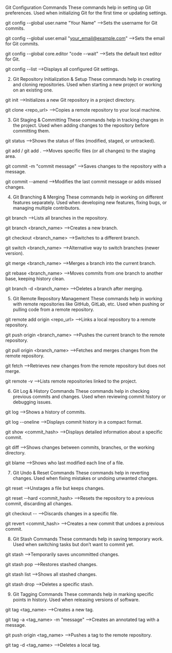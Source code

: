 Git Configuration Commands
These commands help in setting up Git preferences.
Used when initializing Git for the first time or updating settings.

 git config --global user.name "Your Name"
 -->Sets the username for Git commits.

 git config --global user.email "your_email@example.com"
 -->Sets the email for Git commits.

 git config --global core.editor "code --wait"
 -->Sets the default text editor for Git.

 git config --list
 -->Displays all configured Git settings.

2. Git Repository Initialization & Setup
These commands help in creating and cloning repositories.
Used when starting a new project or working on an existing one.

 git init
-->Initializes a new Git repository in a project directory.

 git clone <repo_url>
-->Copies a remote repository to your local machine.

3. Git Staging & Committing
These commands help in tracking changes in the project.
Used when adding changes to the repository before committing them.

 git status
-->Shows the status of files (modified, staged, or untracked).

 git add <file> / git add .
-->Moves specific files (or all changes) to the staging area.

 git commit -m "commit message"
-->Saves changes to the repository with a message.

 git commit --amend
-->Modifies the last commit message or adds missed changes.

4. Git Branching & Merging
These commands help in working on different features separately.
Used when developing new features, fixing bugs, or managing multiple contributors.

 git branch
-->Lists all branches in the repository.

 git branch <branch_name>
-->Creates a new branch.

 git checkout <branch_name>
-->Switches to a different branch.

 git switch <branch_name>
-->Alternative way to switch branches (newer version).

 git merge <branch_name>
-->Merges a branch into the current branch.

 git rebase <branch_name>
-->Moves commits from one branch to another base, keeping history clean.

 git branch -d <branch_name>
-->Deletes a branch after merging.

5. Git Remote Repository Management
These commands help in working with remote repositories like GitHub, GitLab, etc.
Used when pushing or pulling code from a remote repository.

 git remote add origin <repo_url>
-->Links a local repository to a remote repository.

 git push origin <branch_name>
-->Pushes the current branch to the remote repository.

 git pull origin <branch_name>
-->Fetches and merges changes from the remote repository.

 git fetch
-->Retrieves new changes from the remote repository but does not merge.

 git remote -v
-->Lists remote repositories linked to the project.

6. Git Log & History Commands
These commands help in checking previous commits and changes.
Used when reviewing commit history or debugging issues.

 git log
-->Shows a history of commits.

 git log --oneline
-->Displays commit history in a compact format.

 git show <commit_hash>
-->Displays detailed information about a specific commit.

 git diff
-->Shows changes between commits, branches, or the working directory.

 git blame <file>
-->Shows who last modified each line of a file.

7. Git Undo & Reset Commands
These commands help in reverting changes.
Used when fixing mistakes or undoing unwanted changes.

 git reset <file>
-->Unstages a file but keeps changes.

 git reset --hard <commit_hash>
-->Resets the repository to a previous commit, discarding all changes.

 git checkout -- <file>
-->Discards changes in a specific file.

 git revert <commit_hash>
-->Creates a new commit that undoes a previous commit.

8. Git Stash Commands
These commands help in saving temporary work.
Used when switching tasks but don’t want to commit yet.

 git stash
-->Temporarily saves uncommitted changes.

 git stash pop
-->Restores stashed changes.

 git stash list
-->Shows all stashed changes.

 git stash drop
-->Deletes a specific stash.

9. Git Tagging Commands
These commands help in marking specific points in history.
Used when releasing versions of software.

 git tag <tag_name>
-->Creates a new tag.

 git tag -a <tag_name> -m "message"
-->Creates an annotated tag with a message.

 git push origin <tag_name>
-->Pushes a tag to the remote repository.

 git tag -d <tag_name>
-->Deletes a local tag.
